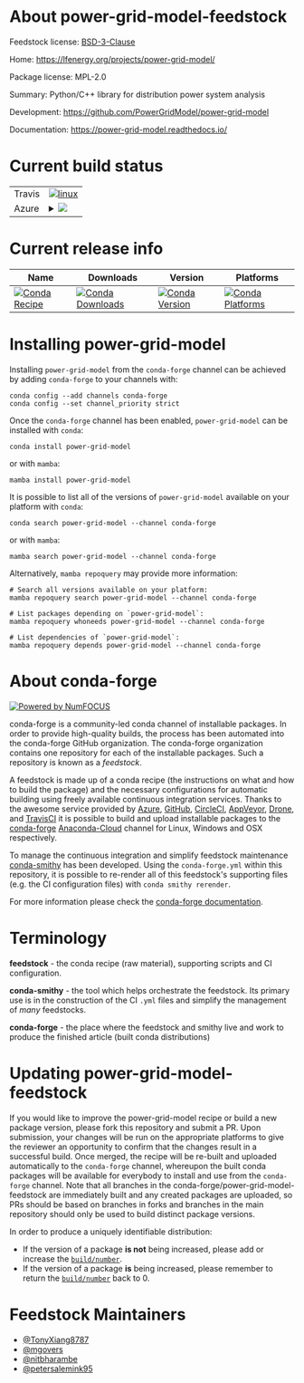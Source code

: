 About power-grid-model-feedstock
================================

Feedstock license: [BSD-3-Clause](https://github.com/conda-forge/power-grid-model-feedstock/blob/main/LICENSE.txt)

Home: https://lfenergy.org/projects/power-grid-model/

Package license: MPL-2.0

Summary: Python/C++ library for distribution power system analysis

Development: https://github.com/PowerGridModel/power-grid-model

Documentation: https://power-grid-model.readthedocs.io/

Current build status
====================


<table><tr>
    <td>Travis</td>
    <td>
      <a href="https://app.travis-ci.com/conda-forge/power-grid-model-feedstock">
        <img alt="linux" src="https://img.shields.io/travis/com/conda-forge/power-grid-model-feedstock/main.svg?label=Linux">
      </a>
    </td>
  </tr>
    
  <tr>
    <td>Azure</td>
    <td>
      <details>
        <summary>
          <a href="https://dev.azure.com/conda-forge/feedstock-builds/_build/latest?definitionId=19459&branchName=main">
            <img src="https://dev.azure.com/conda-forge/feedstock-builds/_apis/build/status/power-grid-model-feedstock?branchName=main">
          </a>
        </summary>
        <table>
          <thead><tr><th>Variant</th><th>Status</th></tr></thead>
          <tbody><tr>
              <td>linux_64_python3.10.____cpythonpython_implcpython</td>
              <td>
                <a href="https://dev.azure.com/conda-forge/feedstock-builds/_build/latest?definitionId=19459&branchName=main">
                  <img src="https://dev.azure.com/conda-forge/feedstock-builds/_apis/build/status/power-grid-model-feedstock?branchName=main&jobName=linux&configuration=linux%20linux_64_python3.10.____cpythonpython_implcpython" alt="variant">
                </a>
              </td>
            </tr><tr>
              <td>linux_64_python3.11.____cpythonpython_implcpython</td>
              <td>
                <a href="https://dev.azure.com/conda-forge/feedstock-builds/_build/latest?definitionId=19459&branchName=main">
                  <img src="https://dev.azure.com/conda-forge/feedstock-builds/_apis/build/status/power-grid-model-feedstock?branchName=main&jobName=linux&configuration=linux%20linux_64_python3.11.____cpythonpython_implcpython" alt="variant">
                </a>
              </td>
            </tr><tr>
              <td>linux_64_python3.8.____cpythonpython_implcpython</td>
              <td>
                <a href="https://dev.azure.com/conda-forge/feedstock-builds/_build/latest?definitionId=19459&branchName=main">
                  <img src="https://dev.azure.com/conda-forge/feedstock-builds/_apis/build/status/power-grid-model-feedstock?branchName=main&jobName=linux&configuration=linux%20linux_64_python3.8.____cpythonpython_implcpython" alt="variant">
                </a>
              </td>
            </tr><tr>
              <td>linux_64_python3.9.____cpythonpython_implcpython</td>
              <td>
                <a href="https://dev.azure.com/conda-forge/feedstock-builds/_build/latest?definitionId=19459&branchName=main">
                  <img src="https://dev.azure.com/conda-forge/feedstock-builds/_apis/build/status/power-grid-model-feedstock?branchName=main&jobName=linux&configuration=linux%20linux_64_python3.9.____cpythonpython_implcpython" alt="variant">
                </a>
              </td>
            </tr><tr>
              <td>linux_aarch64_python3.10.____cpythonpython_implcpython</td>
              <td>
                <a href="https://dev.azure.com/conda-forge/feedstock-builds/_build/latest?definitionId=19459&branchName=main">
                  <img src="https://dev.azure.com/conda-forge/feedstock-builds/_apis/build/status/power-grid-model-feedstock?branchName=main&jobName=linux&configuration=linux%20linux_aarch64_python3.10.____cpythonpython_implcpython" alt="variant">
                </a>
              </td>
            </tr><tr>
              <td>linux_aarch64_python3.11.____cpythonpython_implcpython</td>
              <td>
                <a href="https://dev.azure.com/conda-forge/feedstock-builds/_build/latest?definitionId=19459&branchName=main">
                  <img src="https://dev.azure.com/conda-forge/feedstock-builds/_apis/build/status/power-grid-model-feedstock?branchName=main&jobName=linux&configuration=linux%20linux_aarch64_python3.11.____cpythonpython_implcpython" alt="variant">
                </a>
              </td>
            </tr><tr>
              <td>linux_aarch64_python3.8.____cpythonpython_implcpython</td>
              <td>
                <a href="https://dev.azure.com/conda-forge/feedstock-builds/_build/latest?definitionId=19459&branchName=main">
                  <img src="https://dev.azure.com/conda-forge/feedstock-builds/_apis/build/status/power-grid-model-feedstock?branchName=main&jobName=linux&configuration=linux%20linux_aarch64_python3.8.____cpythonpython_implcpython" alt="variant">
                </a>
              </td>
            </tr><tr>
              <td>linux_aarch64_python3.9.____cpythonpython_implcpython</td>
              <td>
                <a href="https://dev.azure.com/conda-forge/feedstock-builds/_build/latest?definitionId=19459&branchName=main">
                  <img src="https://dev.azure.com/conda-forge/feedstock-builds/_apis/build/status/power-grid-model-feedstock?branchName=main&jobName=linux&configuration=linux%20linux_aarch64_python3.9.____cpythonpython_implcpython" alt="variant">
                </a>
              </td>
            </tr><tr>
              <td>osx_64_python3.10.____cpythonpython_implcpython</td>
              <td>
                <a href="https://dev.azure.com/conda-forge/feedstock-builds/_build/latest?definitionId=19459&branchName=main">
                  <img src="https://dev.azure.com/conda-forge/feedstock-builds/_apis/build/status/power-grid-model-feedstock?branchName=main&jobName=osx&configuration=osx%20osx_64_python3.10.____cpythonpython_implcpython" alt="variant">
                </a>
              </td>
            </tr><tr>
              <td>osx_64_python3.11.____cpythonpython_implcpython</td>
              <td>
                <a href="https://dev.azure.com/conda-forge/feedstock-builds/_build/latest?definitionId=19459&branchName=main">
                  <img src="https://dev.azure.com/conda-forge/feedstock-builds/_apis/build/status/power-grid-model-feedstock?branchName=main&jobName=osx&configuration=osx%20osx_64_python3.11.____cpythonpython_implcpython" alt="variant">
                </a>
              </td>
            </tr><tr>
              <td>osx_64_python3.8.____cpythonpython_implcpython</td>
              <td>
                <a href="https://dev.azure.com/conda-forge/feedstock-builds/_build/latest?definitionId=19459&branchName=main">
                  <img src="https://dev.azure.com/conda-forge/feedstock-builds/_apis/build/status/power-grid-model-feedstock?branchName=main&jobName=osx&configuration=osx%20osx_64_python3.8.____cpythonpython_implcpython" alt="variant">
                </a>
              </td>
            </tr><tr>
              <td>osx_64_python3.9.____cpythonpython_implcpython</td>
              <td>
                <a href="https://dev.azure.com/conda-forge/feedstock-builds/_build/latest?definitionId=19459&branchName=main">
                  <img src="https://dev.azure.com/conda-forge/feedstock-builds/_apis/build/status/power-grid-model-feedstock?branchName=main&jobName=osx&configuration=osx%20osx_64_python3.9.____cpythonpython_implcpython" alt="variant">
                </a>
              </td>
            </tr><tr>
              <td>osx_arm64_python3.10.____cpython</td>
              <td>
                <a href="https://dev.azure.com/conda-forge/feedstock-builds/_build/latest?definitionId=19459&branchName=main">
                  <img src="https://dev.azure.com/conda-forge/feedstock-builds/_apis/build/status/power-grid-model-feedstock?branchName=main&jobName=osx&configuration=osx%20osx_arm64_python3.10.____cpython" alt="variant">
                </a>
              </td>
            </tr><tr>
              <td>osx_arm64_python3.11.____cpython</td>
              <td>
                <a href="https://dev.azure.com/conda-forge/feedstock-builds/_build/latest?definitionId=19459&branchName=main">
                  <img src="https://dev.azure.com/conda-forge/feedstock-builds/_apis/build/status/power-grid-model-feedstock?branchName=main&jobName=osx&configuration=osx%20osx_arm64_python3.11.____cpython" alt="variant">
                </a>
              </td>
            </tr><tr>
              <td>osx_arm64_python3.8.____cpython</td>
              <td>
                <a href="https://dev.azure.com/conda-forge/feedstock-builds/_build/latest?definitionId=19459&branchName=main">
                  <img src="https://dev.azure.com/conda-forge/feedstock-builds/_apis/build/status/power-grid-model-feedstock?branchName=main&jobName=osx&configuration=osx%20osx_arm64_python3.8.____cpython" alt="variant">
                </a>
              </td>
            </tr><tr>
              <td>osx_arm64_python3.9.____cpython</td>
              <td>
                <a href="https://dev.azure.com/conda-forge/feedstock-builds/_build/latest?definitionId=19459&branchName=main">
                  <img src="https://dev.azure.com/conda-forge/feedstock-builds/_apis/build/status/power-grid-model-feedstock?branchName=main&jobName=osx&configuration=osx%20osx_arm64_python3.9.____cpython" alt="variant">
                </a>
              </td>
            </tr><tr>
              <td>win_64_python3.10.____cpythonpython_implcpython</td>
              <td>
                <a href="https://dev.azure.com/conda-forge/feedstock-builds/_build/latest?definitionId=19459&branchName=main">
                  <img src="https://dev.azure.com/conda-forge/feedstock-builds/_apis/build/status/power-grid-model-feedstock?branchName=main&jobName=win&configuration=win%20win_64_python3.10.____cpythonpython_implcpython" alt="variant">
                </a>
              </td>
            </tr><tr>
              <td>win_64_python3.11.____cpythonpython_implcpython</td>
              <td>
                <a href="https://dev.azure.com/conda-forge/feedstock-builds/_build/latest?definitionId=19459&branchName=main">
                  <img src="https://dev.azure.com/conda-forge/feedstock-builds/_apis/build/status/power-grid-model-feedstock?branchName=main&jobName=win&configuration=win%20win_64_python3.11.____cpythonpython_implcpython" alt="variant">
                </a>
              </td>
            </tr><tr>
              <td>win_64_python3.8.____cpythonpython_implcpython</td>
              <td>
                <a href="https://dev.azure.com/conda-forge/feedstock-builds/_build/latest?definitionId=19459&branchName=main">
                  <img src="https://dev.azure.com/conda-forge/feedstock-builds/_apis/build/status/power-grid-model-feedstock?branchName=main&jobName=win&configuration=win%20win_64_python3.8.____cpythonpython_implcpython" alt="variant">
                </a>
              </td>
            </tr><tr>
              <td>win_64_python3.9.____cpythonpython_implcpython</td>
              <td>
                <a href="https://dev.azure.com/conda-forge/feedstock-builds/_build/latest?definitionId=19459&branchName=main">
                  <img src="https://dev.azure.com/conda-forge/feedstock-builds/_apis/build/status/power-grid-model-feedstock?branchName=main&jobName=win&configuration=win%20win_64_python3.9.____cpythonpython_implcpython" alt="variant">
                </a>
              </td>
            </tr>
          </tbody>
        </table>
      </details>
    </td>
  </tr>
</table>

Current release info
====================

| Name | Downloads | Version | Platforms |
| --- | --- | --- | --- |
| [![Conda Recipe](https://img.shields.io/badge/recipe-power--grid--model-green.svg)](https://anaconda.org/conda-forge/power-grid-model) | [![Conda Downloads](https://img.shields.io/conda/dn/conda-forge/power-grid-model.svg)](https://anaconda.org/conda-forge/power-grid-model) | [![Conda Version](https://img.shields.io/conda/vn/conda-forge/power-grid-model.svg)](https://anaconda.org/conda-forge/power-grid-model) | [![Conda Platforms](https://img.shields.io/conda/pn/conda-forge/power-grid-model.svg)](https://anaconda.org/conda-forge/power-grid-model) |

Installing power-grid-model
===========================

Installing `power-grid-model` from the `conda-forge` channel can be achieved by adding `conda-forge` to your channels with:

```
conda config --add channels conda-forge
conda config --set channel_priority strict
```

Once the `conda-forge` channel has been enabled, `power-grid-model` can be installed with `conda`:

```
conda install power-grid-model
```

or with `mamba`:

```
mamba install power-grid-model
```

It is possible to list all of the versions of `power-grid-model` available on your platform with `conda`:

```
conda search power-grid-model --channel conda-forge
```

or with `mamba`:

```
mamba search power-grid-model --channel conda-forge
```

Alternatively, `mamba repoquery` may provide more information:

```
# Search all versions available on your platform:
mamba repoquery search power-grid-model --channel conda-forge

# List packages depending on `power-grid-model`:
mamba repoquery whoneeds power-grid-model --channel conda-forge

# List dependencies of `power-grid-model`:
mamba repoquery depends power-grid-model --channel conda-forge
```


About conda-forge
=================

[![Powered by
NumFOCUS](https://img.shields.io/badge/powered%20by-NumFOCUS-orange.svg?style=flat&colorA=E1523D&colorB=007D8A)](https://numfocus.org)

conda-forge is a community-led conda channel of installable packages.
In order to provide high-quality builds, the process has been automated into the
conda-forge GitHub organization. The conda-forge organization contains one repository
for each of the installable packages. Such a repository is known as a *feedstock*.

A feedstock is made up of a conda recipe (the instructions on what and how to build
the package) and the necessary configurations for automatic building using freely
available continuous integration services. Thanks to the awesome service provided by
[Azure](https://azure.microsoft.com/en-us/services/devops/), [GitHub](https://github.com/),
[CircleCI](https://circleci.com/), [AppVeyor](https://www.appveyor.com/),
[Drone](https://cloud.drone.io/welcome), and [TravisCI](https://travis-ci.com/)
it is possible to build and upload installable packages to the
[conda-forge](https://anaconda.org/conda-forge) [Anaconda-Cloud](https://anaconda.org/)
channel for Linux, Windows and OSX respectively.

To manage the continuous integration and simplify feedstock maintenance
[conda-smithy](https://github.com/conda-forge/conda-smithy) has been developed.
Using the ``conda-forge.yml`` within this repository, it is possible to re-render all of
this feedstock's supporting files (e.g. the CI configuration files) with ``conda smithy rerender``.

For more information please check the [conda-forge documentation](https://conda-forge.org/docs/).

Terminology
===========

**feedstock** - the conda recipe (raw material), supporting scripts and CI configuration.

**conda-smithy** - the tool which helps orchestrate the feedstock.
                   Its primary use is in the construction of the CI ``.yml`` files
                   and simplify the management of *many* feedstocks.

**conda-forge** - the place where the feedstock and smithy live and work to
                  produce the finished article (built conda distributions)


Updating power-grid-model-feedstock
===================================

If you would like to improve the power-grid-model recipe or build a new
package version, please fork this repository and submit a PR. Upon submission,
your changes will be run on the appropriate platforms to give the reviewer an
opportunity to confirm that the changes result in a successful build. Once
merged, the recipe will be re-built and uploaded automatically to the
`conda-forge` channel, whereupon the built conda packages will be available for
everybody to install and use from the `conda-forge` channel.
Note that all branches in the conda-forge/power-grid-model-feedstock are
immediately built and any created packages are uploaded, so PRs should be based
on branches in forks and branches in the main repository should only be used to
build distinct package versions.

In order to produce a uniquely identifiable distribution:
 * If the version of a package **is not** being increased, please add or increase
   the [``build/number``](https://docs.conda.io/projects/conda-build/en/latest/resources/define-metadata.html#build-number-and-string).
 * If the version of a package **is** being increased, please remember to return
   the [``build/number``](https://docs.conda.io/projects/conda-build/en/latest/resources/define-metadata.html#build-number-and-string)
   back to 0.

Feedstock Maintainers
=====================

* [@TonyXiang8787](https://github.com/TonyXiang8787/)
* [@mgovers](https://github.com/mgovers/)
* [@nitbharambe](https://github.com/nitbharambe/)
* [@petersalemink95](https://github.com/petersalemink95/)

